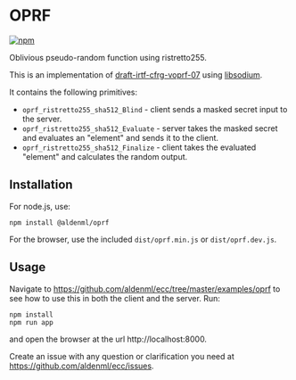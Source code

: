 # OPRF

[![npm](https://img.shields.io/npm/v/@aldenml/oprf)](https://www.npmjs.com/package/@aldenml/oprf)

Oblivious pseudo-random function using ristretto255.

This is an implementation of [draft-irtf-cfrg-voprf-07](https://datatracker.ietf.org/doc/html/draft-irtf-cfrg-voprf-07)
using [libsodium](https://doc.libsodium.org).

It contains the following primitives:

- `oprf_ristretto255_sha512_Blind` - client sends a masked secret input to the server.
- `oprf_ristretto255_sha512_Evaluate` - server takes the masked secret and evaluates an "element" and sends it to the client.
- `oprf_ristretto255_sha512_Finalize` - client takes the evaluated "element" and calculates the random output.

## Installation

For node.js, use:
```
npm install @aldenml/oprf
```
For the browser, use the included `dist/oprf.min.js` or `dist/oprf.dev.js`.

## Usage

Navigate to https://github.com/aldenml/ecc/tree/master/examples/oprf to see
how to use this in both the client and the server. Run:
```
npm install
npm run app
```
and open the browser at the url http://localhost:8000.

Create an issue with any question or clarification you need at https://github.com/aldenml/ecc/issues.
